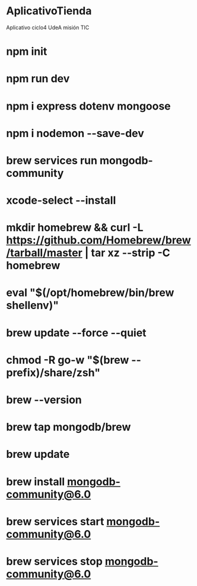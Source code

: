 # AplicativoTienda
Aplicativo ciclo4 UdeA misión TIC

# npm init
# npm run dev  
# npm i express dotenv mongoose
# npm i nodemon --save-dev
<!-- Correr servidor bases de datos -->
# brew services run mongodb-community  


<!-- Install and update brew -->
# xcode-select --install
# mkdir homebrew && curl -L https://github.com/Homebrew/brew/tarball/master | tar xz --strip -C homebrew
# eval "$(/opt/homebrew/bin/brew shellenv)"
# brew update --force --quiet
# chmod -R go-w "$(brew --prefix)/share/zsh"
# brew --version

<!-- Install and update mongodb  -->
# brew tap mongodb/brew
# brew update
# brew install mongodb-community@6.0
# brew services start mongodb-community@6.0
# brew services stop mongodb-community@6.0


